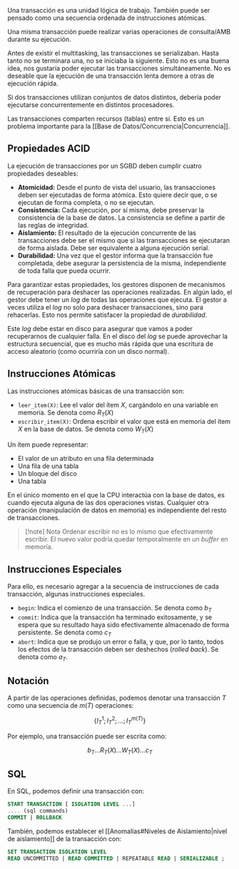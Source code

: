Una transacción es una unidad lógica de trabajo. También puede ser pensado como una secuencia ordenada de instrucciones atómicas.

Una misma transacción puede realizar varias operaciones de consulta/AMB durante su ejecución.

Antes de existir el multitasking, las transacciones se serializaban. Hasta tanto no se terminara una, no se iniciaba la siguiente. Esto no es una buena idea, nos gustaría poder ejecutar las transacciones simultáneamente. No es deseable que la ejecución de una transacción lenta demore a otras de ejecución rápida.

Si dos transacciones utilizan conjuntos de datos distintos, debería poder ejecutarse concurrentemente en distintos procesadores.

Las transacciones comparten recursos (tablas) entre sí. Esto es un problema importante para la [[Base de Datos/Concurrencia|Concurrencia]].

## Propiedades ACID

La ejecución de transacciones por un SGBD deben cumplir cuatro propiedades deseables:

- **Atomicidad:** Desde el punto de vista del usuario, las transacciones deben ser ejecutadas de forma atómica. Esto quiere decir que, o se ejecutan de forma completa, o no se ejecutan.
- **Consistencia:** Cada ejecución, por sí misma, debe preservar la consistencia de la base de datos. La consistencia se define a partir de las reglas de integridad.
- **Aislamiento:** El resultado de la ejecución concurrente de las transacciones debe ser el mismo que si las transacciones se ejecutaran de forma aislada. Debe ser equivalente a alguna ejecución serial.
- **Durabilidad:** Una vez que el gestor informa que la transacción fue completada, debe asegurar la persistencia de la misma, independiente de toda falla que pueda ocurrir.

Para garantizar estas propiedades, los gestores disponen de mecanismos de recuperación para deshacer las operaciones realizadas. En algún lado, el gestor debe tener un *log* de todas las operaciones que ejecuta. El gestor a veces utiliza el *log* no solo para deshacer transacciones, sino para rehacerlas. Esto nos permite satisfacer la propiedad de *durabilidad*.

Este *log* debe estar en disco para asegurar que vamos a poder recuperarnos de cualquier falla. En el disco del *log* se puede aprovechar la estructura secuencial, que es mucho más rápida que una escritura de acceso aleatorio (como ocurriría con un disco normal).

## Instrucciones Atómicas

Las instrucciones atómicas básicas de una transacción son:

- `leer_item(X)`: Lee el valor del ítem $X$, cargándolo en una variable en memoria. Se denota como $R_T(X)$
- `escribir_item(X)`: Ordena escribir el valor que está en memoria del ítem $X$ en la base de datos. Se denota como $W_T(X)$

Un ítem puede representar:

- El valor de un atributo en una fila determinada
- Una fila de una tabla
- Un bloque del disco
- Una tabla

En el único momento en el que la CPU interactúa con la base de datos, es cuando ejecuta alguna de las dos operaciones vistas. Cualquier otra operación (manipulación de datos en memoria) es independiente del resto de transacciones.

> [!note] Nota
> Ordenar escribir no es lo mismo que efectivamente escribir. El nuevo valor podría quedar temporalmente en un *buffer* en memoría.

## Instrucciones Especiales

Para ello, es necesario agregar a la secuencia de instrucciones de cada transacción, algunas instrucciones especiales.

- `begin`: Indica el comienzo de una transacción. Se denota como $b_T$
- `commit`: Indica que la transacción ha terminado exitosamente, y se espera que su resultado haya sido efectivamente almacenado de forma persistente. Se denota como $c_T$
- `abort`: Indica que se produjo un error o falla, y que, por lo tanto, todos los efectos de la transacción deben ser deshechos (*rolled back*). Se denota como $a_T$.

## Notación

A partir de las operaciones definidas, podemos denotar una transacción $T$ como una secuencia de $m(T)$ operaciones:

$$
\{I_T^1; I_T^2; \dots; I_T^{m(T)}\}
$$

Por ejemplo, una transacción puede ser escrita como:

$$
b_T\dots R_T(X)\dots W_T(X)\dots c_T
$$

## SQL

En SQL, podemos definir una transacción con:

```SQL
START TRANSACTION [ ISOLATION LEVEL ...]
.... (sql commands)
COMMIT | ROLLBACK
```

También, podemos establecer el [[Anomalías#Niveles de Aislamiento|nivel de aislamiento]] de la transacción con:

```SQL
SET TRANSACTION ISOLATION LEVEL
READ UNCOMMITTED | READ COMMITTED | REPEATABLE READ | SERIALIZABLE ;
```
